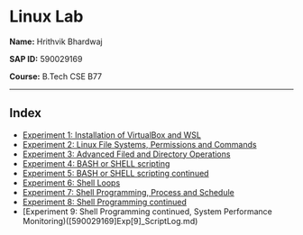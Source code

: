 # Linux Lab

**Name:** Hrithvik Bhardwaj

**SAP ID:** 590029169

**Course:** B.Tech CSE B77

---

## Index

* [Experiment 1: Installation of VirtualBox and WSL]([590029169]Exp[1]_ScriptLog.md)
* [Experiment 2: Linux File Systems, Permissions and Commands]([590029169]Exp[2]_ScriptLog.md)
* [Experiment 3: Advanced Filed and Directory Operations]([590029169]Exp[3]_ScriptLog.md)
* [Experiment 4: BASH or SHELL scripting]([590029169]Exp[4]_ScriptLog.md)
* [Experiment 5: BASH or SHELL scripting continued]([590029169]Exp[5]_ScriptLog.md)
* [Experiment 6: Shell Loops]([590029169]Exp[6]_ScriptLog.md)
* [Experiment 7: Shell Programming, Process and Schedule]([590029169]Exp[7]_ScriptLog.md)
* [Experiment 8: Shell Programming continued]([590029169]Exp[8]_ScriptLog.md)
* [Experiment 9: Shell Programming continued, System Performance Monitoring)([590029169]Exp[9]_ScriptLog.md)